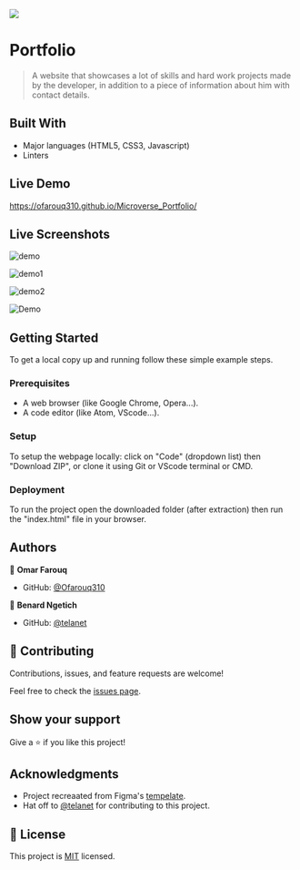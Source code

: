 ![](https://img.shields.io/badge/Microverse-blueviolet)

# Portfolio

> A website that showcases a lot of skills and hard work projects made by the developer, in addition to a piece of information about him with contact details.


## Built With

- Major languages (HTML5, CSS3, Javascript)
- Linters


## Live Demo

https://ofarouq310.github.io/Microverse_Portfolio/

## Live Screenshots

![demo](https://user-images.githubusercontent.com/102612396/191850624-8d8c1717-a55a-41ea-a002-bc4126ea133b.JPG)

![demo1](https://user-images.githubusercontent.com/102612396/192112867-976ff7cc-94e4-4efb-aa85-74855baa0137.JPG)

![demo2](https://user-images.githubusercontent.com/102612396/192734045-0e5dfd52-ad35-499f-ada5-64e05991dfe1.JPG)

![Demo](https://user-images.githubusercontent.com/102612396/192741085-d95c8177-5271-4c0d-9fab-cfd37c071fbe.JPG)


## Getting Started
To get a local copy up and running follow these simple example steps.

### Prerequisites
- A web browser (like Google Chrome, Opera...).
- A code editor (like Atom, VScode...).

### Setup
To setup the webpage locally: click on "Code" (dropdown list) then "Download ZIP", or clone it using Git or VScode terminal or CMD.

### Deployment
To run the project open the downloaded folder (after extraction) then run the "index.html" file in your browser.


## Authors

👤 **Omar Farouq**

- GitHub: [@Ofarouq310](https://github.com/Ofarouq310)

👤 **Benard Ngetich**

- GitHub: [@telanet](https://github.com/telanet)


## 🤝 Contributing

Contributions, issues, and feature requests are welcome!

Feel free to check the [issues page](../../issues/).


## Show your support

Give a ⭐️ if you like this project!


## Acknowledgments
- Project recreaated from Figma's [tempelate](https://www.figma.com/file/l7SqJ3ZfkAKih9sFxvWSR4/Microverse-Student-Project-1?node-id=1%3A1471).
- Hat off to [@telanet](https://github.com/telanet) for contributing to this project.


## 📝 License

This project is [MIT](./LICENSE) licensed.
